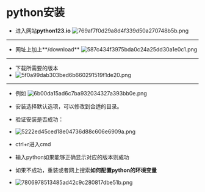 # python安装

* 进入网站**python123.io**
![769af7f0d29a8d4f339d50a270748b5b.png](en-resource://database/1147:1)

* * *

* 网址上加上**/download**
![587c434f3975bda0c24a25dd30a1e0c1.png](en-resource://database/1149:1)

* * *

* 下载所需要的版本
*  ![5f0a99dab303bed6b660291519f1de20.png](en-resource://database/1151:1)
*  * *
* 例如
![6b00da15ad6c7ba932034327a393bb0e.png](en-resource://database/1153:1)

* 安装选择默认选项，可以修改到合适的目录。
* 验证安装是否成功：
* ![5222ed45ced18e04736d88c606e6909a.png](en-resource://database/1155:1)
* ctrl+r进入cmd
* 输入python如果能够正确显示对应的版本则成功
* 如果不成功，重装或者网上搜索**如何配置python的环境变量**
* ![7806978513485ad42c9c280817dbe51b.png](en-resource://database/1157:1)
